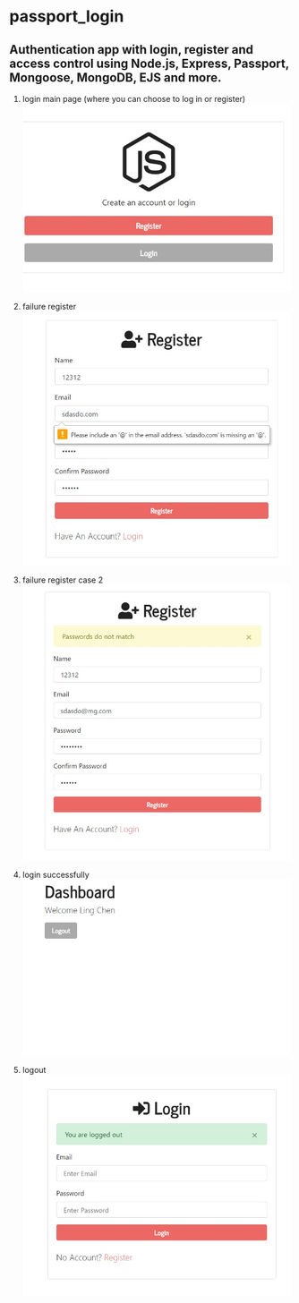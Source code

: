 # passport_login

##  Authentication app with login, register and access control using Node.js, Express, Passport, Mongoose, MongoDB, EJS and more.

1. login main page (where you can choose to log in or register)
  ![main page](/Passport_login/pic/main.jpg)
  
2. failure register
  ![failure register](/Passport_login/pic/fail_register.jpg)
  
3. failure register case 2
  ![case 2](/Passport_login/pic/fail_register2.jpg)
  
4. login successfully
  ![page after login](/Passport_login/pic/login_success.jpg)
  
5. logout
  ![logout page](/Passport_login/pic/logout.jpg)
